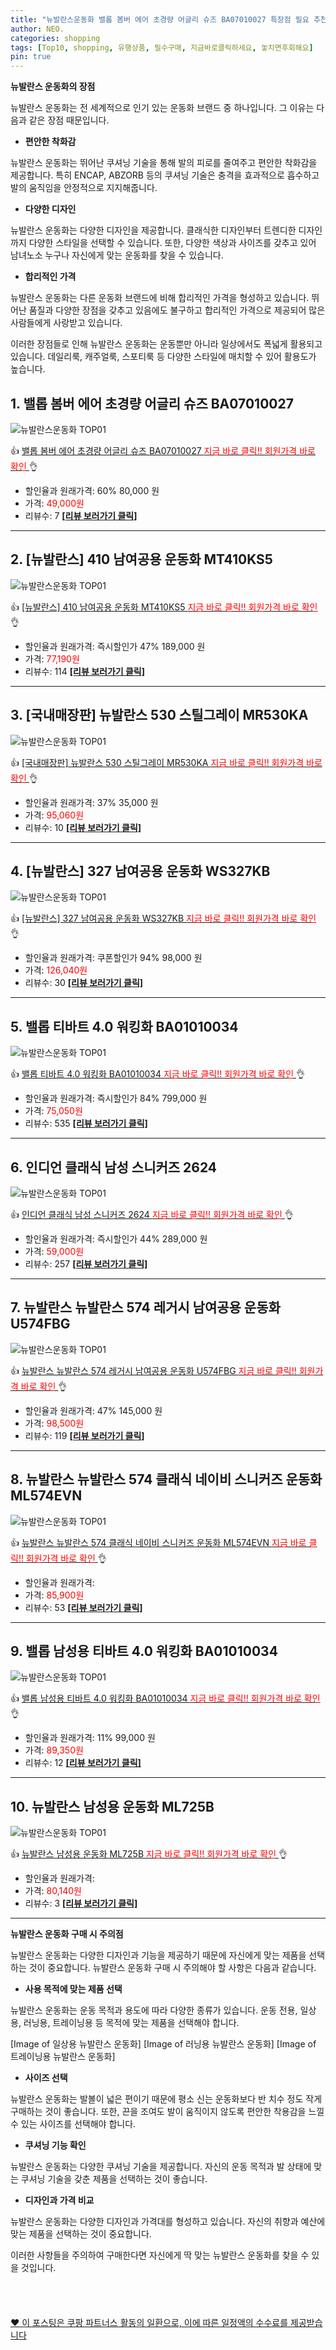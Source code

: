 ```yaml
---
title: "뉴발란스운동화 밸롭 봄버 에어 초경량 어글리 슈즈 BA07010027 특장점 필요 추천 제품 비교 최저 가격 비교 장점 구매 후기 구매평"
author: NEO.
categories: shopping
tags: [Top10, shopping, 유행상품, 필수구매, 지금바로클릭하세요, 놓치면후회해요]
pin: true
---
```

**뉴발란스 운동화의 장점**

뉴발란스 운동화는 전 세계적으로 인기 있는 운동화 브랜드 중 하나입니다. 그 이유는 다음과 같은 장점 때문입니다.

* **편안한 착화감**

뉴발란스 운동화는 뛰어난 쿠셔닝 기술을 통해 발의 피로를 줄여주고 편안한 착화감을 제공합니다. 특히 ENCAP, ABZORB 등의 쿠셔닝 기술은 충격을 효과적으로 흡수하고 발의 움직임을 안정적으로 지지해줍니다.

* **다양한 디자인**

뉴발란스 운동화는 다양한 디자인을 제공합니다. 클래식한 디자인부터 트렌디한 디자인까지 다양한 스타일을 선택할 수 있습니다. 또한, 다양한 색상과 사이즈를 갖추고 있어 남녀노소 누구나 자신에게 맞는 운동화를 찾을 수 있습니다.

* **합리적인 가격**

뉴발란스 운동화는 다른 운동화 브랜드에 비해 합리적인 가격을 형성하고 있습니다. 뛰어난 품질과 다양한 장점을 갖추고 있음에도 불구하고 합리적인 가격으로 제공되어 많은 사람들에게 사랑받고 있습니다.

이러한 장점들로 인해 뉴발란스 운동화는 운동뿐만 아니라 일상에서도 폭넓게 활용되고 있습니다. 데일리룩, 캐주얼룩, 스포티룩 등 다양한 스타일에 매치할 수 있어 활용도가 높습니다.

   

## 1. 밸롭 봄버 에어 초경량 어글리 슈즈 BA07010027

![뉴발란스운동화 TOP01](https://thumbnail9.coupangcdn.com/thumbnails/remote/490x490ex/image/retail/images/2020/08/21/20/3/6e9319d0-4335-4ca0-a7b1-669d8b4e9409.jpg)


👍 [밸롭 봄버 에어 초경량 어글리 슈즈 BA07010027 <font color=red> 지금 바로 클릭!! 회원가격 바로 확인 </font> ](https://link.coupang.com/re/AFFSDP?lptag=AF3617701&subid=GithubCoopas&pageKey=1987806335&traceid=V0-153&itemId=3382110587&vendorItemId=71368762961) 👌 


- 할인율과 원래가격: 60%  80,000   원
- 가격: <span style='color:red'>49,000원</span>
- 리뷰수: 7  [**[리뷰 보러가기 클릭]**](https://link.coupang.com/re/AFFSDP?lptag=AF3617701&subid=GithubCoopas&pageKey=1987806335&traceid=V0-153&itemId=3382110587&vendorItemId=71368762961)

---


   

## 2. [뉴발란스] 410 남여공용 운동화 MT410KS5

![뉴발란스운동화 TOP01](https://thumbnail8.coupangcdn.com/thumbnails/remote/490x490ex/image/vendor_inventory/4e84/4c40c51a649e04c15fc5336623581fd19c4640a64ec26ff3d2b8662536a1.jpg)


👍 [[뉴발란스] 410 남여공용 운동화 MT410KS5 <font color=red> 지금 바로 클릭!! 회원가격 바로 확인 </font> ](https://link.coupang.com/re/AFFSDP?lptag=AF3617701&subid=GithubCoopas&pageKey=6912218785&traceid=V0-153&itemId=16662248828&vendorItemId=83891267480) 👌 


- 할인율과 원래가격: 즉시할인가 47%  189,000   원
- 가격: <span style='color:red'>77,190원</span>
- 리뷰수: 114  [**[리뷰 보러가기 클릭]**](https://link.coupang.com/re/AFFSDP?lptag=AF3617701&subid=GithubCoopas&pageKey=6912218785&traceid=V0-153&itemId=16662248828&vendorItemId=83891267480)

---


   

## 3. [국내매장판] 뉴발란스 530 스틸그레이 MR530KA

![뉴발란스운동화 TOP01](https://thumbnail7.coupangcdn.com/thumbnails/remote/490x490ex/image/vendor_inventory/3744/4039fc22d0c04c973f5c01bbb657d3209d8c318da2fad5bb2a1239c3c030.jpg)


👍 [[국내매장판] 뉴발란스 530 스틸그레이 MR530KA <font color=red> 지금 바로 클릭!! 회원가격 바로 확인 </font> ](https://link.coupang.com/re/AFFSDP?lptag=AF3617701&subid=GithubCoopas&pageKey=6719502817&traceid=V0-153&itemId=15560657192&vendorItemId=87914142429) 👌 


- 할인율과 원래가격: 37%  35,000   원
- 가격: <span style='color:red'>95,060원</span>
- 리뷰수: 10  [**[리뷰 보러가기 클릭]**](https://link.coupang.com/re/AFFSDP?lptag=AF3617701&subid=GithubCoopas&pageKey=6719502817&traceid=V0-153&itemId=15560657192&vendorItemId=87914142429)

---


   

## 4. [뉴발란스] 327 남여공용 운동화 WS327KB

![뉴발란스운동화 TOP01](https://thumbnail9.coupangcdn.com/thumbnails/remote/490x490ex/image/vendor_inventory/0565/ad3f452884482b6ba010162d01114db540da96b6ecc604fcfa2490d7902f.jpg)


👍 [[뉴발란스] 327 남여공용 운동화 WS327KB <font color=red> 지금 바로 클릭!! 회원가격 바로 확인 </font> ](https://link.coupang.com/re/AFFSDP?lptag=AF3617701&subid=GithubCoopas&pageKey=6764127119&traceid=V0-153&itemId=15860276054&vendorItemId=83712117886) 👌 


- 할인율과 원래가격: 쿠폰할인가 94%  98,000   원
- 가격: <span style='color:red'>126,040원</span>
- 리뷰수: 30  [**[리뷰 보러가기 클릭]**](https://link.coupang.com/re/AFFSDP?lptag=AF3617701&subid=GithubCoopas&pageKey=6764127119&traceid=V0-153&itemId=15860276054&vendorItemId=83712117886)

---


   

## 5. 밸롭 티바트 4.0 워킹화 BA01010034

![뉴발란스운동화 TOP01](https://thumbnail10.coupangcdn.com/thumbnails/remote/490x490ex/image/retail/images/2023/04/18/11/2/265244e9-c1da-4633-8318-1192bf4e3ee6.jpg)


👍 [밸롭 티바트 4.0 워킹화 BA01010034 <font color=red> 지금 바로 클릭!! 회원가격 바로 확인 </font> ](https://link.coupang.com/re/AFFSDP?lptag=AF3617701&subid=GithubCoopas&pageKey=7276329566&traceid=V0-153&itemId=18568268501&vendorItemId=85705518774) 👌 


- 할인율과 원래가격: 즉시할인가 84%  799,000   원
- 가격: <span style='color:red'>75,050원</span>
- 리뷰수: 535  [**[리뷰 보러가기 클릭]**](https://link.coupang.com/re/AFFSDP?lptag=AF3617701&subid=GithubCoopas&pageKey=7276329566&traceid=V0-153&itemId=18568268501&vendorItemId=85705518774)

---


   

## 6. 인디언 클래식 남성 스니커즈 2624

![뉴발란스운동화 TOP01](https://thumbnail10.coupangcdn.com/thumbnails/remote/490x490ex/image/vendor_inventory/74de/54d4693d3f0efed3f2ee2e51cda52b126323dc0a680b1ffaa17e23a80565.jpg)


👍 [인디언 클래식 남성 스니커즈 2624 <font color=red> 지금 바로 클릭!! 회원가격 바로 확인 </font> ](https://link.coupang.com/re/AFFSDP?lptag=AF3617701&subid=GithubCoopas&pageKey=6729197957&traceid=V0-153&itemId=15674120198&vendorItemId=83302735736) 👌 


- 할인율과 원래가격: 즉시할인가 44%  289,000   원
- 가격: <span style='color:red'>59,000원</span>
- 리뷰수: 257  [**[리뷰 보러가기 클릭]**](https://link.coupang.com/re/AFFSDP?lptag=AF3617701&subid=GithubCoopas&pageKey=6729197957&traceid=V0-153&itemId=15674120198&vendorItemId=83302735736)

---


   

## 7. 뉴발란스 뉴발란스 574 레거시 남여공용 운동화 U574FBG

![뉴발란스운동화 TOP01](https://thumbnail7.coupangcdn.com/thumbnails/remote/490x490ex/image/vendor_inventory/9182/ec64e8298da4e9690a7adeafdda1cdc7bf92f85a350248740b5330e92968.jpg)


👍 [뉴발란스 뉴발란스 574 레거시 남여공용 운동화 U574FBG <font color=red> 지금 바로 클릭!! 회원가격 바로 확인 </font> ](https://link.coupang.com/re/AFFSDP?lptag=AF3617701&subid=GithubCoopas&pageKey=7443076879&traceid=V0-153&itemId=19358942113&vendorItemId=86471977988) 👌 


- 할인율과 원래가격: 47%  145,000   원
- 가격: <span style='color:red'>98,500원</span>
- 리뷰수: 119  [**[리뷰 보러가기 클릭]**](https://link.coupang.com/re/AFFSDP?lptag=AF3617701&subid=GithubCoopas&pageKey=7443076879&traceid=V0-153&itemId=19358942113&vendorItemId=86471977988)

---


   

## 8. 뉴발란스 뉴발란스 574 클래식 네이비 스니커즈 운동화 ML574EVN

![뉴발란스운동화 TOP01](https://thumbnail7.coupangcdn.com/thumbnails/remote/490x490ex/image/vendor_inventory/52d9/8216d4e61fc095f1d5d4cd6e695423557ee04c81ab7c4d0ecc57ed508c5e.jpg)


👍 [뉴발란스 뉴발란스 574 클래식 네이비 스니커즈 운동화 ML574EVN <font color=red> 지금 바로 클릭!! 회원가격 바로 확인 </font> ](https://link.coupang.com/re/AFFSDP?lptag=AF3617701&subid=GithubCoopas&pageKey=6837734052&traceid=V0-153&itemId=16250773432&vendorItemId=83443968487) 👌 


- 할인율과 원래가격: 
- 가격: <span style='color:red'>85,900원</span>
- 리뷰수: 53  [**[리뷰 보러가기 클릭]**](https://link.coupang.com/re/AFFSDP?lptag=AF3617701&subid=GithubCoopas&pageKey=6837734052&traceid=V0-153&itemId=16250773432&vendorItemId=83443968487)

---


   

## 9. 밸롭 남성용 티바트 4.0 워킹화 BA01010034

![뉴발란스운동화 TOP01](https://thumbnail9.coupangcdn.com/thumbnails/remote/490x490ex/image/retail/images/2023/04/18/11/5/a8b3254d-8c3b-4776-b196-e80ace37cbca.jpg)


👍 [밸롭 남성용 티바트 4.0 워킹화 BA01010034 <font color=red> 지금 바로 클릭!! 회원가격 바로 확인 </font> ](https://link.coupang.com/re/AFFSDP?lptag=AF3617701&subid=GithubCoopas&pageKey=7276328524&traceid=V0-153&itemId=18568263953&vendorItemId=85705514741) 👌 


- 할인율과 원래가격: 11%  99,000   원
- 가격: <span style='color:red'>89,350원</span>
- 리뷰수: 12  [**[리뷰 보러가기 클릭]**](https://link.coupang.com/re/AFFSDP?lptag=AF3617701&subid=GithubCoopas&pageKey=7276328524&traceid=V0-153&itemId=18568263953&vendorItemId=85705514741)

---


   

## 10. 뉴발란스 남성용 운동화 ML725B

![뉴발란스운동화 TOP01](https://thumbnail8.coupangcdn.com/thumbnails/remote/490x490ex/image/rs_quotation_api/sqfvqpxz/45e4f793003c4120be75fbbaef45e3d2.jpg)


👍 [뉴발란스 남성용 운동화 ML725B <font color=red> 지금 바로 클릭!! 회원가격 바로 확인 </font> ](https://link.coupang.com/re/AFFSDP?lptag=AF3617701&subid=GithubCoopas&pageKey=7075605031&traceid=V0-153&itemId=17585380043&vendorItemId=84751921221) 👌 


- 할인율과 원래가격: 
- 가격: <span style='color:red'>80,140원</span>
- 리뷰수: 3  [**[리뷰 보러가기 클릭]**](https://link.coupang.com/re/AFFSDP?lptag=AF3617701&subid=GithubCoopas&pageKey=7075605031&traceid=V0-153&itemId=17585380043&vendorItemId=84751921221)

---
**뉴발란스 운동화 구매 시 주의점**

뉴발란스 운동화는 다양한 디자인과 기능을 제공하기 때문에 자신에게 맞는 제품을 선택하는 것이 중요합니다. 뉴발란스 운동화 구매 시 주의해야 할 사항은 다음과 같습니다.

* **사용 목적에 맞는 제품 선택**

뉴발란스 운동화는 운동 목적과 용도에 따라 다양한 종류가 있습니다. 운동 전용, 일상용, 러닝용, 트레이닝용 등 목적에 맞는 제품을 선택해야 합니다.

[Image of 일상용 뉴발란스 운동화]
[Image of 러닝용 뉴발란스 운동화]
[Image of 트레이닝용 뉴발란스 운동화]

* **사이즈 선택**

뉴발란스 운동화는 발볼이 넓은 편이기 때문에 평소 신는 운동화보다 반 치수 정도 작게 구매하는 것이 좋습니다. 또한, 끈을 조여도 발이 움직이지 않도록 편안한 착용감을 느낄 수 있는 사이즈를 선택해야 합니다.

* **쿠셔닝 기능 확인**

뉴발란스 운동화는 다양한 쿠셔닝 기술을 제공합니다. 자신의 운동 목적과 발 상태에 맞는 쿠셔닝 기술을 갖춘 제품을 선택하는 것이 좋습니다.

* **디자인과 가격 비교**

뉴발란스 운동화는 다양한 디자인과 가격대를 형성하고 있습니다. 자신의 취향과 예산에 맞는 제품을 선택하는 것이 중요합니다.

이러한 사항들을 주의하여 구매한다면 자신에게 딱 맞는 뉴발란스 운동화를 찾을 수 있을 것입니다.<br><br><br><br><br> [ ❤  이 포스팅은 쿠팡 파트너스 활동의 일환으로, 이에 따른 일정액의 수수료를 제공받습니다](https://link.coupang.com/a/bcEFyh)